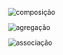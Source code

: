 

![composição](https://github.com/brunamota/POO/assets/66503956/af68665f-22a3-45b1-a188-9d716af92daa)

![agregação](https://github.com/brunamota/POO/assets/66503956/b7c619b6-d72c-4194-85a7-dd96dd6c13ef)

![associação](https://github.com/brunamota/POO/assets/66503956/0b83459d-05c5-41fa-8ad3-144cac51cb98)
